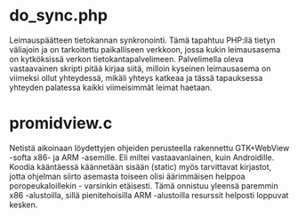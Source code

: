 # do_sync.php
Leimauspäätteen tietokannan synkronointi. Tämä tapahtuu PHP:llä tietyn väliajoin ja on tarkoitettu paikalliseen verkkoon, jossa kukin leimausasema on kytköksissä verkon tietokantapalvelimeen. Palvelimella oleva vastaavainen skripti pitää kirjaa siitä, milloin kyseinen leimausasema on viimeksi ollut yhteydessä, mikäli yhteys katkeaa ja tässä tapauksessa yhteyden palatessa kaikki viimeisimmät leimat haetaan.

# promidview.c
Netistä aikoinaan löydettyjen ohjeiden perusteella rakennettu GTK+WebView -softa x86- ja ARM -asemille. Eli miltei vastaavanlainen, kuin Androidille. Koodia kääntäessä käännetään sisään (static) myös tarvittavat kirjastot, jotta ohjelman siirto asemasta toiseen olisi äärimmäisen helppoa poropeukaloillekin - varsinkin etäisesti. Tämä onnistuu yleensä paremmin x86 -alustoilla, sillä pienitehoisilla ARM -alustoilla resurssit helposti loppuvat kesken.
